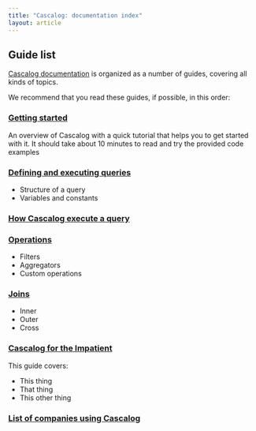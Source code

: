 ```yaml
---
title: "Cascalog: documentation index"
layout: article
---
```


## Guide list

[Cascalog documentation](https://www.cascalog.org/) is organized as a number of guides, covering all kinds of topics.

We recommend that you read these guides, if possible, in this order:


###  [Getting started](/articles/getting_started.html)

An overview of Cascalog with a quick tutorial that helps you to get started with it. It should take about 10 minutes to read and try the provided code examples



### [Defining and executing queries](/)

- Structure of a query
- Variables and constants

### [How Cascalog execute a query](/)



### [Operations](/)

- Filters
- Aggregators
- Custom operations

### [Joins](/)

- Inner
- Outer
- Cross


### [Cascalog for the Impatient](/)

This guide covers:

 * This thing
 * That thing
 * This other thing


### [List of companies using Cascalog](/articles/users.html)